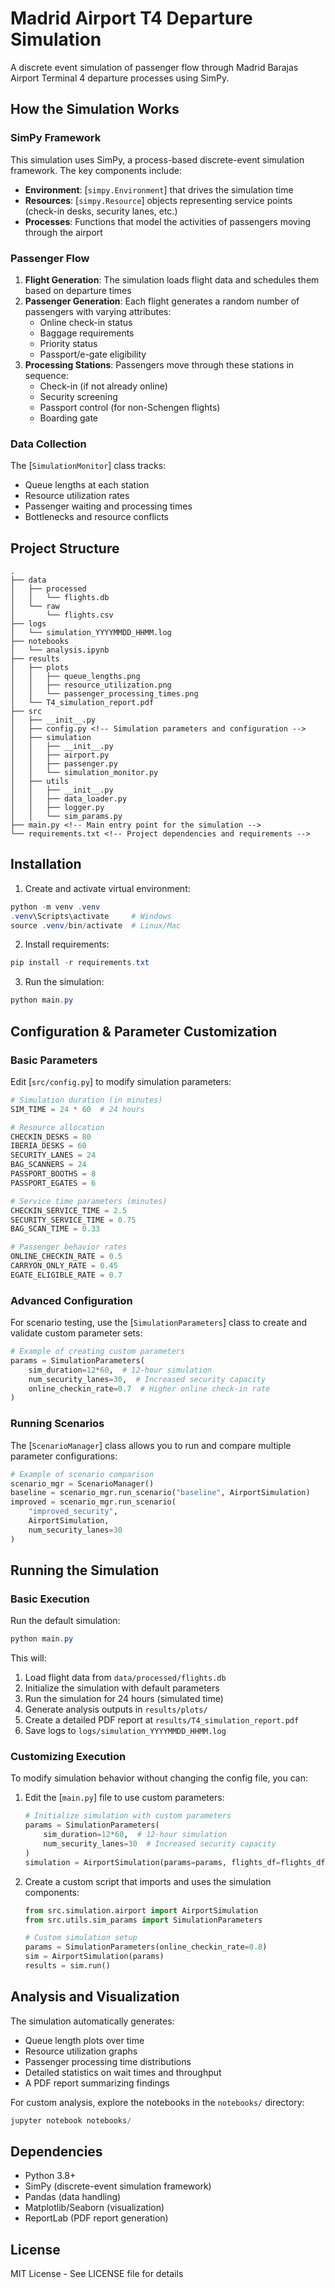 # Madrid Airport T4 Departure Simulation

A discrete event simulation of passenger flow through Madrid Barajas Airport Terminal 4 departure processes using SimPy.

## How the Simulation Works

### SimPy Framework
This simulation uses SimPy, a process-based discrete-event simulation framework. The key components include:
- **Environment**: [`simpy.Environment`] that drives the simulation time
- **Resources**: [`simpy.Resource`] objects representing service points (check-in desks, security lanes, etc.)
- **Processes**: Functions that model the activities of passengers moving through the airport

### Passenger Flow
1. **Flight Generation**: The simulation loads flight data and schedules them based on departure times
2. **Passenger Generation**: Each flight generates a random number of passengers with varying attributes:
   - Online check-in status
   - Baggage requirements
   - Priority status
   - Passport/e-gate eligibility
3. **Processing Stations**: Passengers move through these stations in sequence:
   - Check-in (if not already online)
   - Security screening
   - Passport control (for non-Schengen flights)
   - Boarding gate

### Data Collection
The [`SimulationMonitor`] class tracks:
- Queue lengths at each station
- Resource utilization rates
- Passenger waiting and processing times
- Bottlenecks and resource conflicts

## Project Structure

```
.
├── data
│   ├── processed
│   │   └── flights.db
│   └── raw
│       └── flights.csv
├── logs
│   └── simulation_YYYYMMDD_HHMM.log
├── notebooks
│   └── analysis.ipynb
├── results
│   ├── plots
│   │   ├── queue_lengths.png
│   │   ├── resource_utilization.png
│   │   └── passenger_processing_times.png
│   └── T4_simulation_report.pdf
├── src
│   ├── __init__.py
│   ├── config.py <!-- Simulation parameters and configuration -->
│   ├── simulation
│   │   ├── __init__.py
│   │   ├── airport.py
│   │   ├── passenger.py
│   │   └── simulation_monitor.py
│   ├── utils
│   │   ├── __init__.py
│   │   ├── data_loader.py
│   │   ├── logger.py
│   │   └── sim_params.py
├── main.py <!-- Main entry point for the simulation -->
└── requirements.txt <!-- Project dependencies and requirements --> 
```

## Installation

1. Create and activate virtual environment:
```powershell
python -m venv .venv
.venv\Scripts\activate     # Windows
source .venv/bin/activate  # Linux/Mac
```

2. Install requirements:
```powershell
pip install -r requirements.txt
```

3. Run the simulation:
```powershell
python main.py
```

## Configuration & Parameter Customization

### Basic Parameters
Edit [`src/config.py`] to modify simulation parameters:

```python
# Simulation duration (in minutes)
SIM_TIME = 24 * 60  # 24 hours

# Resource allocation
CHECKIN_DESKS = 80
IBERIA_DESKS = 60
SECURITY_LANES = 24
BAG_SCANNERS = 24
PASSPORT_BOOTHS = 8
PASSPORT_EGATES = 6

# Service time parameters (minutes)
CHECKIN_SERVICE_TIME = 2.5
SECURITY_SERVICE_TIME = 0.75
BAG_SCAN_TIME = 0.33

# Passenger behavior rates
ONLINE_CHECKIN_RATE = 0.5
CARRYON_ONLY_RATE = 0.45
EGATE_ELIGIBLE_RATE = 0.7
```

### Advanced Configuration
For scenario testing, use the [`SimulationParameters`] class to create and validate custom parameter sets:

```python
# Example of creating custom parameters
params = SimulationParameters(
    sim_duration=12*60,  # 12-hour simulation
    num_security_lanes=30,  # Increased security capacity
    online_checkin_rate=0.7  # Higher online check-in rate
)
```

### Running Scenarios
The [`ScenarioManager`] class allows you to run and compare multiple parameter configurations:

```python
# Example of scenario comparison
scenario_mgr = ScenarioManager()
baseline = scenario_mgr.run_scenario("baseline", AirportSimulation)
improved = scenario_mgr.run_scenario(
    "improved_security", 
    AirportSimulation, 
    num_security_lanes=30
)
```

## Running the Simulation

### Basic Execution
Run the default simulation:

```powershell
python main.py
```

This will:
1. Load flight data from `data/processed/flights.db`
2. Initialize the simulation with default parameters
3. Run the simulation for 24 hours (simulated time)
4. Generate analysis outputs in `results/plots/`
5. Create a detailed PDF report at `results/T4_simulation_report.pdf`
6. Save logs to `logs/simulation_YYYYMMDD_HHMM.log`

### Customizing Execution
To modify simulation behavior without changing the config file, you can:

1. Edit the [`main.py`] file to use custom parameters:
   ```python
   # Initialize simulation with custom parameters
   params = SimulationParameters(
       sim_duration=12*60,  # 12-hour simulation
       num_security_lanes=30  # Increased security capacity
   )
   simulation = AirportSimulation(params=params, flights_df=flights_df)
   ```

2. Create a custom script that imports and uses the simulation components:
   ```python
   from src.simulation.airport import AirportSimulation
   from src.utils.sim_params import SimulationParameters
   
   # Custom simulation setup
   params = SimulationParameters(online_checkin_rate=0.8)
   sim = AirportSimulation(params)
   results = sim.run()
   ```

## Analysis and Visualization

The simulation automatically generates:
- Queue length plots over time
- Resource utilization graphs
- Passenger processing time distributions
- Detailed statistics on wait times and throughput
- A PDF report summarizing findings

For custom analysis, explore the notebooks in the `notebooks/` directory:
```powershell
jupyter notebook notebooks/
```

## Dependencies

- Python 3.8+
- SimPy (discrete-event simulation framework)
- Pandas (data handling)
- Matplotlib/Seaborn (visualization)
- ReportLab (PDF report generation)

## License

MIT License - See LICENSE file for details
